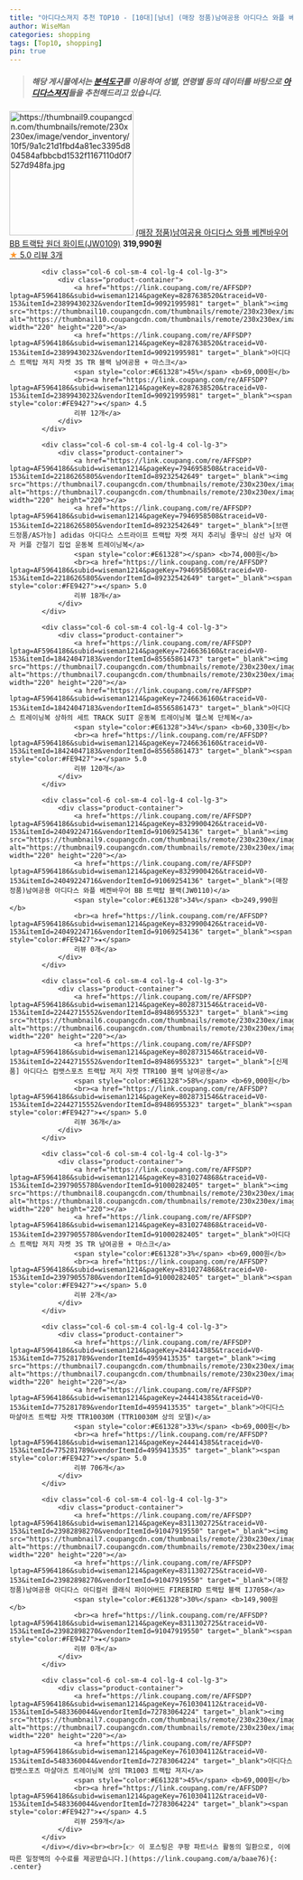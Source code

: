 ```yaml
---
title: "아디다스져지 추천 TOP10 - [10대][남녀] (매장 정품)남여공용 아디다스 와플 베켄바우어 BB 트랙탑 원더 화이트(JW0109)"
author: WiseMan
categories: shopping
tags: [Top10, shopping]
pin: true
---
```


> ##### 해당 게시물에서는 [**분석도구**](https://itemscout.io/)를 이용하여 **성별**, **연령별** 등의 데이터를 바탕으로 [**아디다스져지**](https://link.coupang.com/a/baae76)들을 추천해드리고 있습니다.
<div class="container"><div class="row">
            <div class="col-6 col-sm-4 col-lg-4 col-lg-3">
                <div class="product-container">
                    <a href="https://link.coupang.com/re/AFFSDP?lptag=AF5964186&subid=wiseman1214&pageKey=8327645469&traceid=V0-153&itemId=24041046613&vendorItemId=91061277071" target="_blank"><img src="https://thumbnail9.coupangcdn.com/thumbnails/remote/230x230ex/image/vendor_inventory/10f5/9a1c21d1fbd4a81ec3395d804584afbbcbd1532f1167110d0f7527d948fa.jpg" alt="https://thumbnail9.coupangcdn.com/thumbnails/remote/230x230ex/image/vendor_inventory/10f5/9a1c21d1fbd4a81ec3395d804584afbbcbd1532f1167110d0f7527d948fa.jpg" width="220" height="220"></a>
                    <a href="https://link.coupang.com/re/AFFSDP?lptag=AF5964186&subid=wiseman1214&pageKey=8327645469&traceid=V0-153&itemId=24041046613&vendorItemId=91061277071" target="_blank">(매장 정품)남여공용 아디다스 와플 베켄바우어 BB 트랙탑 원더 화이트(JW0109)</a>
                    <span style="color:#E61328"></span> <b>319,990원</b>
                    <br><a href="https://link.coupang.com/re/AFFSDP?lptag=AF5964186&subid=wiseman1214&pageKey=8327645469&traceid=V0-153&itemId=24041046613&vendorItemId=91061277071" target="_blank"><span style="color:#FE9427">★</span> 5.0
                    리뷰 3개</a>
                </div>
            </div>
            
            <div class="col-6 col-sm-4 col-lg-4 col-lg-3">
                <div class="product-container">
                    <a href="https://link.coupang.com/re/AFFSDP?lptag=AF5964186&subid=wiseman1214&pageKey=8287638520&traceid=V0-153&itemId=23899430232&vendorItemId=90921995981" target="_blank"><img src="https://thumbnail10.coupangcdn.com/thumbnails/remote/230x230ex/image/vendor_inventory/6fd5/e0b7812559b94453d76b0e85698c1157a66dfb09bc563bc41a83a96809bf.jpg" alt="https://thumbnail10.coupangcdn.com/thumbnails/remote/230x230ex/image/vendor_inventory/6fd5/e0b7812559b94453d76b0e85698c1157a66dfb09bc563bc41a83a96809bf.jpg" width="220" height="220"></a>
                    <a href="https://link.coupang.com/re/AFFSDP?lptag=AF5964186&subid=wiseman1214&pageKey=8287638520&traceid=V0-153&itemId=23899430232&vendorItemId=90921995981" target="_blank">아디다스 트랙탑 져지 자켓 3S TR 블랙 남여공용 + 마스크</a>
                    <span style="color:#E61328">45%</span> <b>69,000원</b>
                    <br><a href="https://link.coupang.com/re/AFFSDP?lptag=AF5964186&subid=wiseman1214&pageKey=8287638520&traceid=V0-153&itemId=23899430232&vendorItemId=90921995981" target="_blank"><span style="color:#FE9427">★</span> 4.5
                    리뷰 12개</a>
                </div>
            </div>
            
            <div class="col-6 col-sm-4 col-lg-4 col-lg-3">
                <div class="product-container">
                    <a href="https://link.coupang.com/re/AFFSDP?lptag=AF5964186&subid=wiseman1214&pageKey=7946958508&traceid=V0-153&itemId=22186265805&vendorItemId=89232542649" target="_blank"><img src="https://thumbnail7.coupangcdn.com/thumbnails/remote/230x230ex/image/vendor_inventory/a002/5f343602c9ac4fde205e2925373341d9e33ff7ee542011d6ca794c05fee2.png" alt="https://thumbnail7.coupangcdn.com/thumbnails/remote/230x230ex/image/vendor_inventory/a002/5f343602c9ac4fde205e2925373341d9e33ff7ee542011d6ca794c05fee2.png" width="220" height="220"></a>
                    <a href="https://link.coupang.com/re/AFFSDP?lptag=AF5964186&subid=wiseman1214&pageKey=7946958508&traceid=V0-153&itemId=22186265805&vendorItemId=89232542649" target="_blank">[브랜드정품/AS가능] adidas 아디다스 스트라이프 트랙탑 자켓 져지 추리닝 줄무늬 삼선 남자 여자 커플 간절기 집업 운동복 트레이닝복</a>
                    <span style="color:#E61328"></span> <b>74,000원</b>
                    <br><a href="https://link.coupang.com/re/AFFSDP?lptag=AF5964186&subid=wiseman1214&pageKey=7946958508&traceid=V0-153&itemId=22186265805&vendorItemId=89232542649" target="_blank"><span style="color:#FE9427">★</span> 5.0
                    리뷰 18개</a>
                </div>
            </div>
            
            <div class="col-6 col-sm-4 col-lg-4 col-lg-3">
                <div class="product-container">
                    <a href="https://link.coupang.com/re/AFFSDP?lptag=AF5964186&subid=wiseman1214&pageKey=7246636160&traceid=V0-153&itemId=18424047183&vendorItemId=85565861473" target="_blank"><img src="https://thumbnail7.coupangcdn.com/thumbnails/remote/230x230ex/image/0905_amir_MensApparel_max3k/2a2b/d120ab9e1eabd6e8b457d985e6bb5ae44fd0cdd52734be3294f6eab1c2c9.jpg" alt="https://thumbnail7.coupangcdn.com/thumbnails/remote/230x230ex/image/0905_amir_MensApparel_max3k/2a2b/d120ab9e1eabd6e8b457d985e6bb5ae44fd0cdd52734be3294f6eab1c2c9.jpg" width="220" height="220"></a>
                    <a href="https://link.coupang.com/re/AFFSDP?lptag=AF5964186&subid=wiseman1214&pageKey=7246636160&traceid=V0-153&itemId=18424047183&vendorItemId=85565861473" target="_blank">아디다스 트레이닝복 상하의 세트 TRACK SUIT 운동복 트레이닝복 헬스복 단체복</a>
                    <span style="color:#E61328">34%</span> <b>60,330원</b>
                    <br><a href="https://link.coupang.com/re/AFFSDP?lptag=AF5964186&subid=wiseman1214&pageKey=7246636160&traceid=V0-153&itemId=18424047183&vendorItemId=85565861473" target="_blank"><span style="color:#FE9427">★</span> 5.0
                    리뷰 120개</a>
                </div>
            </div>
            
            <div class="col-6 col-sm-4 col-lg-4 col-lg-3">
                <div class="product-container">
                    <a href="https://link.coupang.com/re/AFFSDP?lptag=AF5964186&subid=wiseman1214&pageKey=8329900426&traceid=V0-153&itemId=24049224716&vendorItemId=91069254136" target="_blank"><img src="https://thumbnail9.coupangcdn.com/thumbnails/remote/230x230ex/image/vendor_inventory/76a0/c1ae1673fb0aec1d9d9c534a49af46c64d9703d5e009c8393a4cf0763749.jpg" alt="https://thumbnail9.coupangcdn.com/thumbnails/remote/230x230ex/image/vendor_inventory/76a0/c1ae1673fb0aec1d9d9c534a49af46c64d9703d5e009c8393a4cf0763749.jpg" width="220" height="220"></a>
                    <a href="https://link.coupang.com/re/AFFSDP?lptag=AF5964186&subid=wiseman1214&pageKey=8329900426&traceid=V0-153&itemId=24049224716&vendorItemId=91069254136" target="_blank">(매장 정품)남여공용 아디다스 와플 베켄바우어 BB 트랙탑 블랙(JW0110)</a>
                    <span style="color:#E61328">34%</span> <b>249,990원</b>
                    <br><a href="https://link.coupang.com/re/AFFSDP?lptag=AF5964186&subid=wiseman1214&pageKey=8329900426&traceid=V0-153&itemId=24049224716&vendorItemId=91069254136" target="_blank"><span style="color:#FE9427">★</span> 
                    리뷰 0개</a>
                </div>
            </div>
            
            <div class="col-6 col-sm-4 col-lg-4 col-lg-3">
                <div class="product-container">
                    <a href="https://link.coupang.com/re/AFFSDP?lptag=AF5964186&subid=wiseman1214&pageKey=8028731546&traceid=V0-153&itemId=22442715552&vendorItemId=89486955323" target="_blank"><img src="https://thumbnail6.coupangcdn.com/thumbnails/remote/230x230ex/image/vendor_inventory/81e7/ff0ec6d55cd25a88a33c932010fac5ea42edc49bc1ea0b03c6581231c973.jpg" alt="https://thumbnail6.coupangcdn.com/thumbnails/remote/230x230ex/image/vendor_inventory/81e7/ff0ec6d55cd25a88a33c932010fac5ea42edc49bc1ea0b03c6581231c973.jpg" width="220" height="220"></a>
                    <a href="https://link.coupang.com/re/AFFSDP?lptag=AF5964186&subid=wiseman1214&pageKey=8028731546&traceid=V0-153&itemId=22442715552&vendorItemId=89486955323" target="_blank">[신제품] 아디다스 컴뱃스포츠 트랙탑 져지 자켓 TTR100 블랙 남여공용</a>
                    <span style="color:#E61328">58%</span> <b>69,000원</b>
                    <br><a href="https://link.coupang.com/re/AFFSDP?lptag=AF5964186&subid=wiseman1214&pageKey=8028731546&traceid=V0-153&itemId=22442715552&vendorItemId=89486955323" target="_blank"><span style="color:#FE9427">★</span> 5.0
                    리뷰 36개</a>
                </div>
            </div>
            
            <div class="col-6 col-sm-4 col-lg-4 col-lg-3">
                <div class="product-container">
                    <a href="https://link.coupang.com/re/AFFSDP?lptag=AF5964186&subid=wiseman1214&pageKey=8310274868&traceid=V0-153&itemId=23979055780&vendorItemId=91000282405" target="_blank"><img src="https://thumbnail8.coupangcdn.com/thumbnails/remote/230x230ex/image/vendor_inventory/22a5/5bb6fdf92594a13344601081f6689890814d7558c09c1fde3baae16cd74a.jpg" alt="https://thumbnail8.coupangcdn.com/thumbnails/remote/230x230ex/image/vendor_inventory/22a5/5bb6fdf92594a13344601081f6689890814d7558c09c1fde3baae16cd74a.jpg" width="220" height="220"></a>
                    <a href="https://link.coupang.com/re/AFFSDP?lptag=AF5964186&subid=wiseman1214&pageKey=8310274868&traceid=V0-153&itemId=23979055780&vendorItemId=91000282405" target="_blank">아디다스 트랙탑 져지 자켓 3S TR 남여공용 + 마스크</a>
                    <span style="color:#E61328">3%</span> <b>69,000원</b>
                    <br><a href="https://link.coupang.com/re/AFFSDP?lptag=AF5964186&subid=wiseman1214&pageKey=8310274868&traceid=V0-153&itemId=23979055780&vendorItemId=91000282405" target="_blank"><span style="color:#FE9427">★</span> 5.0
                    리뷰 2개</a>
                </div>
            </div>
            
            <div class="col-6 col-sm-4 col-lg-4 col-lg-3">
                <div class="product-container">
                    <a href="https://link.coupang.com/re/AFFSDP?lptag=AF5964186&subid=wiseman1214&pageKey=244414385&traceid=V0-153&itemId=775281789&vendorItemId=4959413535" target="_blank"><img src="https://thumbnail7.coupangcdn.com/thumbnails/remote/230x230ex/image/vendor_inventory/bf8a/c68ea42cbcbf19cd6306c506ce201c0c6ebd0cf0bc6b015e48e1908e4ba0.jpg" alt="https://thumbnail7.coupangcdn.com/thumbnails/remote/230x230ex/image/vendor_inventory/bf8a/c68ea42cbcbf19cd6306c506ce201c0c6ebd0cf0bc6b015e48e1908e4ba0.jpg" width="220" height="220"></a>
                    <a href="https://link.coupang.com/re/AFFSDP?lptag=AF5964186&subid=wiseman1214&pageKey=244414385&traceid=V0-153&itemId=775281789&vendorItemId=4959413535" target="_blank">아디다스 마샬아츠 트랙탑 자켓 TTR10030M (TTR10030M 상의 모델)</a>
                    <span style="color:#E61328">33%</span> <b>69,000원</b>
                    <br><a href="https://link.coupang.com/re/AFFSDP?lptag=AF5964186&subid=wiseman1214&pageKey=244414385&traceid=V0-153&itemId=775281789&vendorItemId=4959413535" target="_blank"><span style="color:#FE9427">★</span> 5.0
                    리뷰 706개</a>
                </div>
            </div>
            
            <div class="col-6 col-sm-4 col-lg-4 col-lg-3">
                <div class="product-container">
                    <a href="https://link.coupang.com/re/AFFSDP?lptag=AF5964186&subid=wiseman1214&pageKey=8311302725&traceid=V0-153&itemId=23982898270&vendorItemId=91047919550" target="_blank"><img src="https://thumbnail7.coupangcdn.com/thumbnails/remote/230x230ex/image/vendor_inventory/3686/da7b7d6d3c0b51f9877ddea489bfec0c1d0f8bb4b73f45afe4f117f54e83.jpg" alt="https://thumbnail7.coupangcdn.com/thumbnails/remote/230x230ex/image/vendor_inventory/3686/da7b7d6d3c0b51f9877ddea489bfec0c1d0f8bb4b73f45afe4f117f54e83.jpg" width="220" height="220"></a>
                    <a href="https://link.coupang.com/re/AFFSDP?lptag=AF5964186&subid=wiseman1214&pageKey=8311302725&traceid=V0-153&itemId=23982898270&vendorItemId=91047919550" target="_blank">(매장 정품)남여공용 아디다스 아디컬러 클래식 파이어버드 FIREBIRD 트랙탑 블랙 IJ7058</a>
                    <span style="color:#E61328">30%</span> <b>149,900원</b>
                    <br><a href="https://link.coupang.com/re/AFFSDP?lptag=AF5964186&subid=wiseman1214&pageKey=8311302725&traceid=V0-153&itemId=23982898270&vendorItemId=91047919550" target="_blank"><span style="color:#FE9427">★</span> 
                    리뷰 0개</a>
                </div>
            </div>
            
            <div class="col-6 col-sm-4 col-lg-4 col-lg-3">
                <div class="product-container">
                    <a href="https://link.coupang.com/re/AFFSDP?lptag=AF5964186&subid=wiseman1214&pageKey=7610304112&traceid=V0-153&itemId=5483360044&vendorItemId=72783064224" target="_blank"><img src="https://thumbnail7.coupangcdn.com/thumbnails/remote/230x230ex/image/0905_amir_SportsApparel_max3k/e89c/89ff4d82e85e31755335307727de327791673f4220f746999de21c1a256e.jpg" alt="https://thumbnail7.coupangcdn.com/thumbnails/remote/230x230ex/image/0905_amir_SportsApparel_max3k/e89c/89ff4d82e85e31755335307727de327791673f4220f746999de21c1a256e.jpg" width="220" height="220"></a>
                    <a href="https://link.coupang.com/re/AFFSDP?lptag=AF5964186&subid=wiseman1214&pageKey=7610304112&traceid=V0-153&itemId=5483360044&vendorItemId=72783064224" target="_blank">아디다스 컴뱃스포츠 마샬아츠 트레이닝복 상의 TR1003 트랙탑 져지</a>
                    <span style="color:#E61328">45%</span> <b>69,000원</b>
                    <br><a href="https://link.coupang.com/re/AFFSDP?lptag=AF5964186&subid=wiseman1214&pageKey=7610304112&traceid=V0-153&itemId=5483360044&vendorItemId=72783064224" target="_blank"><span style="color:#FE9427">★</span> 4.5
                    리뷰 259개</a>
                </div>
            </div>
            </div></div><br><br>[👉 이 포스팅은 쿠팡 파트너스 활동의 일환으로, 이에 따른 일정액의 수수료를 제공받습니다.](https://link.coupang.com/a/baae76){: .center}